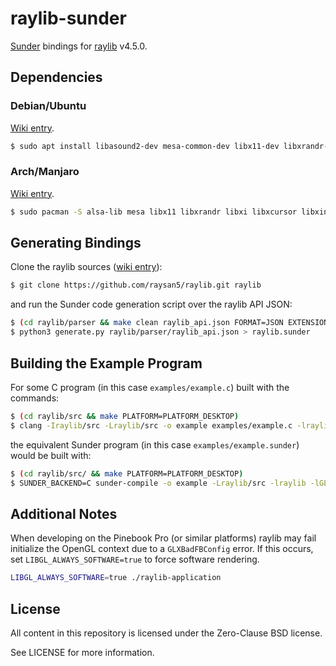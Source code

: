 # raylib-sunder

[Sunder](https://github.com/ashn-dot-dev/sunder) bindings for [raylib](https://github.com/raysan5/raylib) v4.5.0.

## Dependencies
### Debian/Ubuntu

[Wiki entry](https://github.com/raysan5/raylib/wiki/Working-on-GNU-Linux#ubuntu).

```sh
$ sudo apt install libasound2-dev mesa-common-dev libx11-dev libxrandr-dev libxi-dev xorg-dev libgl1-mesa-dev libglu1-mesa-dev
```

### Arch/Manjaro
[Wiki entry](https://github.com/raysan5/raylib/wiki/Working-on-GNU-Linux#arch-linux).

```sh
$ sudo pacman -S alsa-lib mesa libx11 libxrandr libxi libxcursor libxinerama
```

## Generating Bindings
Clone the raylib sources ([wiki entry](https://github.com/raysan5/raylib/wiki/Working-on-GNU-Linux#build-raylib-using-make)):

```sh
$ git clone https://github.com/raysan5/raylib.git raylib
```

and run the Sunder code generation script over the raylib API JSON:

```sh
$ (cd raylib/parser && make clean raylib_api.json FORMAT=JSON EXTENSION=json)
$ python3 generate.py raylib/parser/raylib_api.json > raylib.sunder
```

## Building the Example Program
For some C program (in this case `examples/example.c`) built with the commands:

```sh
$ (cd raylib/src && make PLATFORM=PLATFORM_DESKTOP)
$ clang -Iraylib/src -Lraylib/src -o example examples/example.c -lraylib -lGL -lm -lpthread -ldl -lrt -lX11
```

the equivalent Sunder program (in this case `examples/example.sunder`) would be built with:

```sh
$ (cd raylib/src/ && make PLATFORM=PLATFORM_DESKTOP)
$ SUNDER_BACKEND=C sunder-compile -o example -Lraylib/src -lraylib -lGL -lm -lpthread -ldl -lrt -lX11 examples/example.sunder
```

## Additional Notes
When developing on the Pinebook Pro (or similar platforms) raylib may fail
initialize the OpenGL context due to a `GLXBadFBConfig` error. If this occurs,
set `LIBGL_ALWAYS_SOFTWARE=true` to force software rendering.

```sh
LIBGL_ALWAYS_SOFTWARE=true ./raylib-application
```

## License
All content in this repository is licensed under the Zero-Clause BSD license.

See LICENSE for more information.
